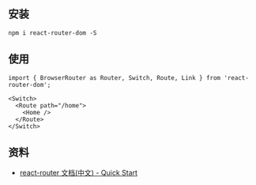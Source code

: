 ## 安装

```
npm i react-router-dom -S
```

## 使用

```tsx
import { BrowserRouter as Router, Switch, Route, Link } from 'react-router-dom';

<Switch>
  <Route path="/home">
    <Home />
  </Route>
</Switch>
```
## 资料

- [react-router 文档(中文) - Quick Start](https://react-router.docschina.org/web/guides/quick-start)
